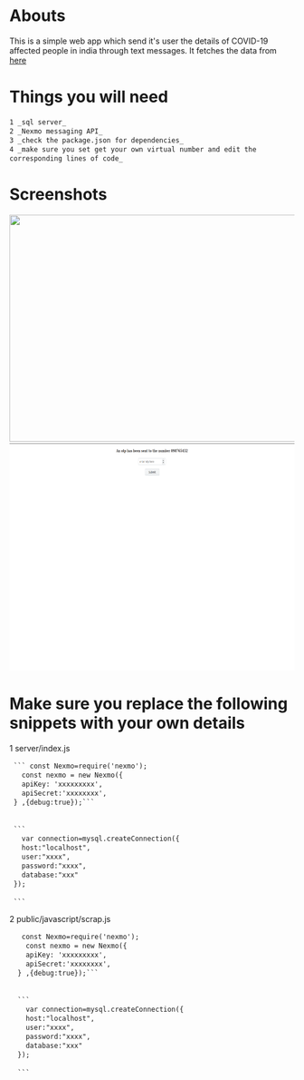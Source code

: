 # Abouts
  This is a simple web app which send it's user the details of COVID-19 affected people in india through text messages.
   It fetches the data from [here](https://www.worldometers.info/coronavirus/country/india/)


  # Things you will need
    1 _sql server_
    2 _Nexmo messaging API_
    3 _check the package.json for dependencies_
    4 _make sure you set get your own virtual number and edit the corresponding lines of code_
    
# Screenshots
<img src="public/images/homepage.png" height="400" width="800">
<img src="public/images/otp.png" height="400" width="800">

# Make sure you replace the following snippets with your own details
  1 server/index.js
     
     ``` const Nexmo=require('nexmo');
       const nexmo = new Nexmo({
       apiKey: 'xxxxxxxxx',
       apiSecret:'xxxxxxxx',
     } ,{debug:true});```
     
  
     ```
       var connection=mysql.createConnection({
       host:"localhost",
       user:"xxxx",
       password:"xxxx",
       database:"xxx"
     });
       
     ```
   2 public/javascript/scrap.js
   ``` 
      const Nexmo=require('nexmo');
       const nexmo = new Nexmo({
       apiKey: 'xxxxxxxxx',
       apiSecret:'xxxxxxxx',
     } ,{debug:true});```
     
  
     ```
       var connection=mysql.createConnection({
       host:"localhost",
       user:"xxxx",
       password:"xxxx",
       database:"xxx"
     });
       
     ```
   
